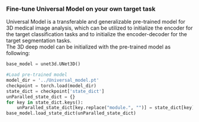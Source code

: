 ### Fine-tune Universal Model on your own target task

Universal Model is a transferable and generalizable pre-trained model for 3D medical image analysis, which can be utilized to initialize the encoder for the target classification tasks and to initialize the encoder-decoder for the target segmentation tasks.  
The 3D deep model can be initialized with the pre-trained model as following:

```python
base_model = unet3d.UNet3D()

#Load pre-trained model
model_dir = '../Universal_model.pt'
checkpoint = torch.load(model_dir)
state_dict = checkpoint['state_dict']
unParalled_state_dict = {}
for key in state_dict.keys():
    unParalled_state_dict[key.replace("module.", "")] = state_dict[key]
base_model.load_state_dict(unParalled_state_dict)
```

